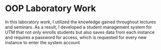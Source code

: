 # OOP Laboratory Work

In this laboratory work, I utilized the knowledge gained throughout lectures and seminars. As a result, I developed a student management system for UTM that not only enrolls students but also saves data from each instance and requires a password for access, which is requested for every new instance to enter the system account